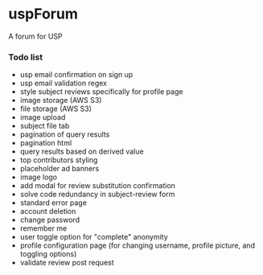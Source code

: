 # uspForum
A forum for USP

### Todo list
- usp email confirmation on sign up
- usp email validation regex
- style subject reviews specifically for profile page
- image storage (AWS S3)
- file storage (AWS S3)
- image upload
- subject file tab
- pagination of query results
- pagination html
- query results based on derived value
- top contributors styling
- placeholder ad banners
- image logo
- add modal for review substitution confirmation
- solve code redundancy in subject-review form
- standard error page
- account deletion
- change password
- remember me
- user toggle option for "complete" anonymity 
- profile configuration page (for changing username, profile picture, and toggling options)
- validate review post request